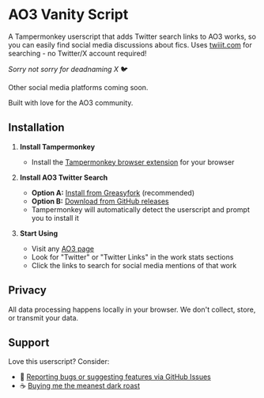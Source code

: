 # AO3 Vanity Script

A Tampermonkey userscript that adds Twitter search links to AO3 works, so you can easily find social media discussions about fics. Uses [twiiit.com](https://twiiit.com) for searching - no Twitter/X account required!

*Sorry not sorry for deadnaming X* 🐦

Other social media platforms coming soon.

Built with love for the AO3 community.

## Installation

1. **Install Tampermonkey**
   - Install the [Tampermonkey browser extension](https://www.tampermonkey.net/) for your browser

2. **Install AO3 Twitter Search**
   - **Option A:** [Install from Greasyfork](https://greasyfork.org/en/scripts/549743-ao3-twitter-search) (recommended)
   - **Option B:** [Download from GitHub releases](https://github.com/serpentineegg/ao3-vanity/releases/latest/download/script.user.js)
   - Tampermonkey will automatically detect the userscript and prompt you to install it

3. **Start Using**
   - Visit any [AO3 page](https://archiveofourown.org/)
   - Look for "Twitter" or "Twitter Links" in the work stats sections
   - Click the links to search for social media mentions of that work

## Privacy

All data processing happens locally in your browser. We don't collect, store, or transmit your data.

## Support

Love this userscript? Consider:
- 🐛 [Reporting bugs or suggesting features via GitHub Issues](https://github.com/serpentineegg/ao3-vanity/issues)
- ☕ [Buying me the meanest dark roast](https://ko-fi.com/serpentineegg)